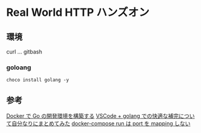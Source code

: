 # Real World HTTP ハンズオン

## 環境

curl ... gitbash

### goloang

```
choco install golang -y
```

## 参考

[Docker で Go の開発環境を構築する](https://qiita.com/uji_/items/8c9eda89526abe0ba900)
[VSCode + golang での快適な補完について自分なりにまとめてみた](https://qiita.com/akinobufujii/items/50d605ecf22daa3309cb)
[docker-compose run は port を mapping しない](https://blog.ikedaosushi.com/entry/2018/07/23/191952)

